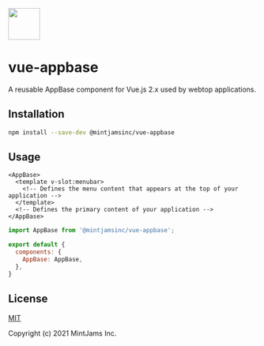 <img src="https://www.mintjams.jp/img/cr.svg" alt ="" width="64">

# vue-appbase
A reusable AppBase component for Vue.js 2.x used by webtop applications.

## Installation

```sh
npm install --save-dev @mintjamsinc/vue-appbase
```

## Usage

```vue
<AppBase>
  <template v-slot:menubar>
    <!-- Defines the menu content that appears at the top of your application -->
  </template>
  <!-- Defines the primary content of your application -->
</AppBase>
```

```js
import AppBase from '@mintjamsinc/vue-appbase';

export default {
  components: {
    AppBase: AppBase,
  },
}
```

## License

[MIT](https://opensource.org/licenses/MIT)

Copyright (c) 2021 MintJams Inc.
